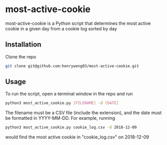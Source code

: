 # most-active-cookie
most-active-cookie is a Python script that determines the most active cookie in a given day from a cookie log sorted by day

## Installation
Clone the repo
```sh
git clone git@github.com:henryweng03/most-active-cookie.git
```

## Usage
To run the script, open a terminal window in the repo and run
```sh
python3 most_active_cookie.py [FILENAME] -d [DATE]
```
The filename must be a CSV file (include the extension), and the date must be formatted in YYYY-MM-DD.
For example, running
```sh
python3 most_active_cookie.py cookie_log.csv -d 2018-12-09
```
would find the most active cookie in "cookie_log.csv" on 2018-12-09
